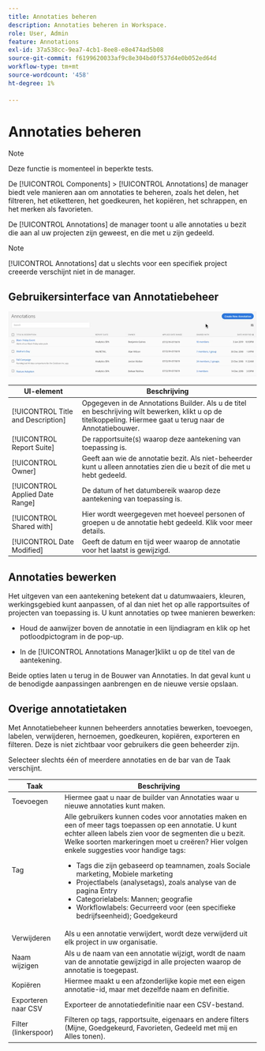 ```yaml
---
title: Annotaties beheren
description: Annotaties beheren in Workspace.
role: User, Admin
feature: Annotations
exl-id: 37a538cc-9ea7-4cb1-8ee8-e8e474ad5b08
source-git-commit: f6199620033af9c8e304bd0f537d4e0b052ed64d
workflow-type: tm+mt
source-wordcount: '458'
ht-degree: 1%

---
```


# Annotaties beheren

>[!NOTE]
>
>Deze functie is momenteel in beperkte tests.

De [!UICONTROL Components] > [!UICONTROL Annotations] de manager biedt vele manieren aan om annotaties te beheren, zoals het delen, het filtreren, het etiketteren, het goedkeuren, het kopiëren, het schrappen, en het merken als favorieten.

De [!UICONTROL Annotations] de manager toont u alle annotaties u bezit die aan al uw projecten zijn geweest, en die met u zijn gedeeld.

>[!NOTE]
>
>[!UICONTROL Annotations] dat u slechts voor een specifiek project creeerde verschijnt niet in de manager.

## Gebruikersinterface van Annotatiebeheer

![](assets/annotation-mgr.png)

| UI-element | Beschrijving |
| --- | --- | 
| [!UICONTROL Title and Description] | Opgegeven in de Annotations Builder. Als u de titel en beschrijving wilt bewerken, klikt u op de titelkoppeling. Hiermee gaat u terug naar de Annotatiebouwer. |
| [!UICONTROL Report Suite] | De rapportsuite(s) waarop deze aantekening van toepassing is. |
| [!UICONTROL Owner] | Geeft aan wie de annotatie bezit. Als niet-beheerder kunt u alleen annotaties zien die u bezit of die met u hebt gedeeld. |
| [!UICONTROL Applied Date Range] | De datum of het datumbereik waarop deze aantekening van toepassing is. |
| [!UICONTROL Shared with] | Hier wordt weergegeven met hoeveel personen of groepen u de annotatie hebt gedeeld. Klik voor meer details. |
| [!UICONTROL Date Modified] | Geeft de datum en tijd weer waarop de annotatie voor het laatst is gewijzigd. |

## Annotaties bewerken

Het uitgeven van een aantekening betekent dat u datumwaaiers, kleuren, werkingsgebied kunt aanpassen, of al dan niet het op alle rapportsuites of projecten van toepassing is. U kunt annotaties op twee manieren bewerken:

* Houd de aanwijzer boven de annotatie in een lijndiagram en klik op het potloodpictogram in de pop-up.

* In de [!UICONTROL Annotations Manager]klikt u op de titel van de aantekening.

Beide opties laten u terug in de Bouwer van Annotaties. In dat geval kunt u de benodigde aanpassingen aanbrengen en de nieuwe versie opslaan.

## Overige annotatietaken

Met Annotatiebeheer kunnen beheerders annotaties bewerken, toevoegen, labelen, verwijderen, hernoemen, goedkeuren, kopiëren, exporteren en filteren. Deze is niet zichtbaar voor gebruikers die geen beheerder zijn.

Selecteer slechts één of meerdere annotaties en de bar van de Taak verschijnt.

| Taak | Beschrijving |
| --- | --- |
| Toevoegen | Hiermee gaat u naar de builder van Annotaties waar u nieuwe annotaties kunt maken. |
| Tag | Alle gebruikers kunnen codes voor annotaties maken en een of meer tags toepassen op een annotatie. U kunt echter alleen labels zien voor de segmenten die u bezit. Welke soorten markeringen moet u creëren? Hier volgen enkele suggesties voor handige tags:<ul><li>Tags die zijn gebaseerd op teamnamen, zoals Sociale marketing, Mobiele marketing</li><li>Projectlabels (analysetags), zoals analyse van de pagina Entry</li><li>Categorielabels: Mannen; geografie</li><li>Workflowlabels: Gecurreerd voor (een specifieke bedrijfseenheid); Goedgekeurd</li></ul> |
| Verwijderen | Als u een annotatie verwijdert, wordt deze verwijderd uit elk project in uw organisatie. |
| Naam wijzigen | Als u de naam van een annotatie wijzigt, wordt de naam van de annotatie gewijzigd in alle projecten waarop de annotatie is toegepast. |
| Kopiëren | Hiermee maakt u een afzonderlijke kopie met een eigen annotatie-id, maar met dezelfde naam en definitie. |
| Exporteren naar CSV | Exporteer de annotatiedefinitie naar een CSV-bestand. |
| Filter (linkerspoor) | Filteren op tags, rapportsuite, eigenaars en andere filters (Mijne, Goedgekeurd, Favorieten, Gedeeld met mij en Alles tonen). |
